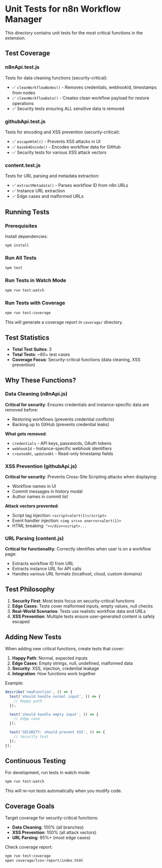 # Unit Tests for n8n Workflow Manager

This directory contains unit tests for the most critical functions in the extension.

## Test Coverage

### n8nApi.test.js
Tests for data cleaning functions (security-critical):
- ✅ `cleanWorkflowNodes()` - Removes credentials, webhookId, timestamps from nodes
- ✅ `cleanWorkflowData()` - Creates clean workflow payload for restore operations
- ✅ Security tests ensuring ALL sensitive data is removed

### githubApi.test.js
Tests for encoding and XSS prevention (security-critical):
- ✅ `escapeHtml()` - Prevents XSS attacks in UI
- ✅ `base64Encode()` - Encodes workflow data for GitHub
- ✅ Security tests for various XSS attack vectors

### content.test.js
Tests for URL parsing and metadata extraction:
- ✅ `extractMetadata()` - Parses workflow ID from n8n URLs
- ✅ Instance URL extraction
- ✅ Edge cases and malformed URLs

## Running Tests

### Prerequisites

Install dependencies:
```bash
npm install
```

### Run All Tests

```bash
npm test
```

### Run Tests in Watch Mode

```bash
npm run test:watch
```

### Run Tests with Coverage

```bash
npm run test:coverage
```

This will generate a coverage report in `coverage/` directory.

## Test Statistics

- **Total Test Suites**: 3
- **Total Tests**: ~60+ test cases
- **Coverage Focus**: Security-critical functions (data cleaning, XSS prevention)

## Why These Functions?

### Data Cleaning (n8nApi.js)
**Critical for security**: Ensures credentials and instance-specific data are removed before:
- Restoring workflows (prevents credential conflicts)
- Backing up to GitHub (prevents credential leaks)

**What gets removed**:
- `credentials` - API keys, passwords, OAuth tokens
- `webhookId` - Instance-specific webhook identifiers
- `createdAt`, `updatedAt` - Read-only timestamp fields

### XSS Prevention (githubApi.js)
**Critical for security**: Prevents Cross-Site Scripting attacks when displaying:
- Workflow names in UI
- Commit messages in history modal
- Author names in commit list

**Attack vectors prevented**:
- Script tag injection: `<script>alert(1)</script>`
- Event handler injection: `<img src=x onerror=alert(1)>`
- HTML breaking: `"></div><script>...`

### URL Parsing (content.js)
**Critical for functionality**: Correctly identifies when user is on a workflow page:
- Extracts workflow ID from URL
- Extracts instance URL for API calls
- Handles various URL formats (localhost, cloud, custom domains)

## Test Philosophy

1. **Security First**: Most tests focus on security-critical functions
2. **Edge Cases**: Tests cover malformed inputs, empty values, null checks
3. **Real-World Scenarios**: Tests use realistic workflow data and URLs
4. **XSS Prevention**: Multiple tests ensure user-generated content is safely escaped

## Adding New Tests

When adding new critical functions, create tests that cover:

1. **Happy Path**: Normal, expected inputs
2. **Edge Cases**: Empty strings, null, undefined, malformed data
3. **Security**: XSS, injection, credential leakage
4. **Integration**: How functions work together

Example:
```javascript
describe('newFunction', () => {
  test('should handle normal input', () => {
    // Happy path
  });

  test('should handle empty input', () => {
    // Edge case
  });

  test('SECURITY: should prevent XSS', () => {
    // Security test
  });
});
```

## Continuous Testing

For development, run tests in watch mode:
```bash
npm run test:watch
```

This will re-run tests automatically when you modify code.

## Coverage Goals

Target coverage for security-critical functions:
- **Data Cleaning**: 100% (all branches)
- **XSS Prevention**: 100% (all attack vectors)
- **URL Parsing**: 95%+ (most edge cases)

Check coverage report:
```bash
npm run test:coverage
open coverage/lcov-report/index.html
```
